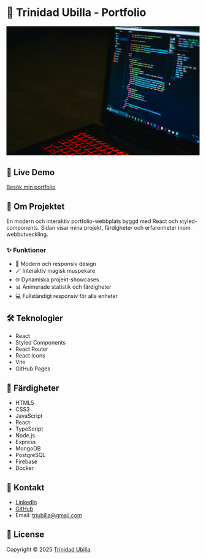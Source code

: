 # 🌟 Trinidad Ubilla - Portfolio

![Portfolio Banner](./src/assets/img/banner.jpg)

## 🚀 Live Demo

[Besök min portfolio](https://triubi.github.io/minportfolio.github.io/)

## 💫 Om Projektet

En modern och interaktiv portfolio-webbplats byggd med React och styled-components. Sidan visar mina projekt, färdigheter och erfarenheter inom webbutveckling.

### ✨ Funktioner

- 🎨 Modern och responsiv design
- 🪄 Interaktiv magisk muspekare
- 🌐 Dynamiska projekt-showcases
- 📊 Animerade statistik och färdigheter
- 💻 Fullständigt responsiv för alla enheter

## 🛠️ Teknologier

- React
- Styled Components
- React Router
- React Icons
- Vite
- GitHub Pages

## 🎯 Färdigheter

- HTML5
- CSS3
- JavaScript
- React
- TypeScript
- Node.js
- Express
- MongoDB
- PostgreSQL
- Firebase
- Docker

## 📱 Kontakt

- [LinkedIn](https://www.linkedin.com/in/%E2%9A%A1%EF%B8%8Ftrinidad-ubilla-46924429a/)
- [GitHub](https://github.com/TriUbi)
- Email: triubilla@gmail.com

## 📝 License

Copyright © 2025 [Trinidad Ubilla](https://github.com/TriUbi).
